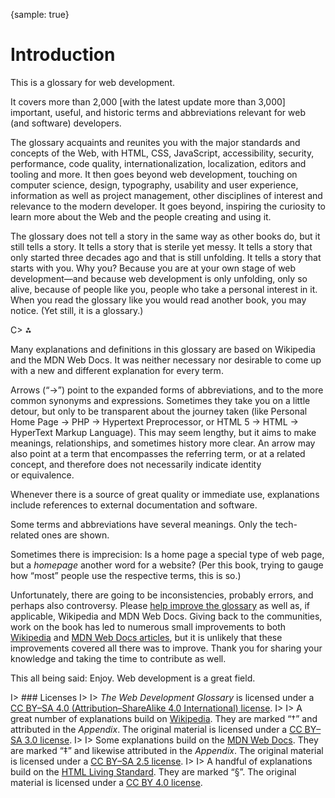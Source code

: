 {sample: true}
# Introduction

This is a glossary for web development.

It covers more than 2,000 [with the latest update more than 3,000] important, useful, and historic terms and abbreviations relevant for web (and software) developers.

The glossary acquaints and reunites you with the major standards and concepts of the Web, with HTML, CSS, JavaScript, accessibility, security, performance, code quality, internationalization, localization, editors and tooling and more. It then goes beyond web development, touching on computer science, design, typography, usability and user experience, information as well as project management, other disciplines of interest and relevance to the modern developer. It goes beyond, inspiring the curiosity to learn more about the Web and the people creating and using it.

The glossary does not tell a story in the same way as other books do, but it still tells a story. It tells a story that is sterile yet messy. It tells a story that only started three decades ago and that is still unfolding. It tells a story that starts with you. Why you? Because you are at your own stage of web development—and because web development is only unfolding, only so alive, because of people like you, people who take a personal interest in it. When you read the glossary like you would read another book, you may notice. (Yet still, it is a glossary.)

C> ⁂

Many explanations and definitions in this glossary are based on Wikipedia and the MDN Web Docs. It was neither necessary nor desirable to come up with a new and different explanation for every term.

Arrows (“→”) point to the expanded forms of abbreviations, and to the more common synonyms and expressions. Sometimes they take you on a little detour, but only to be transparent about the journey taken (like Personal Home Page → PHP → Hypertext Preprocessor, or HTML 5 → HTML → HyperText Markup Language). This may seem lengthy, but it aims to make meanings, relationships, and sometimes history more clear. An arrow may also point at a term that encompasses the referring term, or at a related concept, and therefore does not necessarily indicate identity or equivalence.

Whenever there is a source of great quality or immediate use, explanations include references to external documentation and software.

Some terms and abbreviations have several meanings. Only the tech-related ones are shown.

Sometimes there is imprecision: Is a home page a special type of web page, but a _homepage_ another word for a website? (Per this book, trying to gauge how “most” people use the respective terms, this is so.)

Unfortunately, there are going to be inconsistencies, probably errors, and perhaps also controversy. Please [help improve the glossary](https://github.com/j9t/web-development-glossary-forum/issues/new) as well as, if applicable, Wikipedia and MDN Web Docs. Giving back to the communities, work on the book has led to numerous small improvements to both [Wikipedia](https://en.wikipedia.org/wiki/Special:Contributions/Jens_Meiert) and [MDN Web Docs articles](https://wiki.developer.mozilla.org/en-US/dashboards/revisions?user=j9t), but it is unlikely that these improvements covered all there was to improve. Thank you for sharing your knowledge and taking the time to contribute as well.

This all being said: Enjoy. Web development is a great field.

I> ### Licenses
I>
I> _The Web Development Glossary_ is licensed under a [CC BY–SA 4.0 (Attribution–ShareAlike 4.0 International) license](https://creativecommons.org/licenses/by-sa/4.0/).
I>
I> A great number of explanations build on [Wikipedia](https://en.wikipedia.org/wiki/Main_Page). They are marked “†” and attributed in the _Appendix_. The original material is licensed under a [CC BY–SA 3.0 license](https://creativecommons.org/licenses/by-sa/3.0/).
I>
I> Some explanations build on the [MDN Web Docs](https://developer.mozilla.org/). They are marked “‡” and likewise attributed in the _Appendix_. The original material is licensed under a [CC BY–SA 2.5 license](https://creativecommons.org/licenses/by-sa/2.5/).
I>
I> A handful of explanations build on the [HTML Living Standard](https://html.spec.whatwg.org/). They are marked “§”. The original material is licensed under a [CC BY 4.0 license](https://creativecommons.org/licenses/by/4.0/).